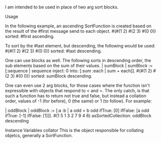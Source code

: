 I am intended to be used in place of two arg sort blocks.

Usage

In the following example, an ascending SortFunction is created based on the result of the #first message send to each object.
#(#(1 2) #(2 3) #(0 0)) sorted: #first ascending.

To sort by the #last element, but descending, the following would be used:
#(#(1 2) #(2 3) #(0 0)) sorted: #last descending.

One can use blocks as well. The following sorts in descending order, the sub elements based on the sum of their values.
| sumBlock |
sumBlock := [:sequence | sequence inject: 0 into: [:sum :each | sum + each]].
#(#(1 2) #(2 3) #(0 0)) sorted: sumBlock descending.

One can even use 2 arg blocks, for those cases where the function isn't expressible with objects that respond to < and =. The only catch, is that such a function has to return not true and false, but instead a collation order, values of -1 (for before), 0 (the same) or 1 (to follow). For example:

| oddBlock |
oddBlock :=
		[:a :b |
		a odd = b odd ifTrue: [0] ifFalse: [a odd ifTrue: [-1] ifFalse: [1]]].
#(1 5 1 3 2 7 9 4 6) asSortedCollection: oddBlock descending

Instance Variables
	collator	<SortFunction>	This is the object responsible for collating objetcs, generally a SortFunction.

